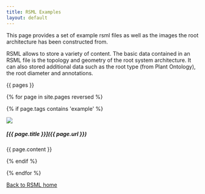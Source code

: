 ```yaml
---
title: RSML Examples
layout: default
---
```


This page provides a set of example rsml files as well as the images the root architecture has been constructed from.

RSML allows to store a variety of content. The basic data contained in an RSML file is the topology and geometry of the root system architecture. It can also stored additional data such as the root type (from Plant Ontology), the root diameter and annotations.

[//]: # (This is a comment, it will not be included)
                 
[comment]: <> (list pages with tags "example" using liquid markup)
[comment]: <> (each page should have a xxx_tn.png image file in)
[comment]: <> (images/examples folder, with xxx the page title)


  {{ pages }}
  
  {% for page in site.pages reversed %}
  
  {% if page.tags contains 'example' %}
  
  <div class="example_block" markdown="1">
  
  <img src="/images/examples/{{ page.title }}_tn.png">
  
  <h5 markdown="1"> [{{ page.title }}]({{ page.url }}) </h5>
  
  {{ page.content }}
  
  </div>
  
  {% endif %}
  
  {% endfor %}

[Back to RSML home](index)